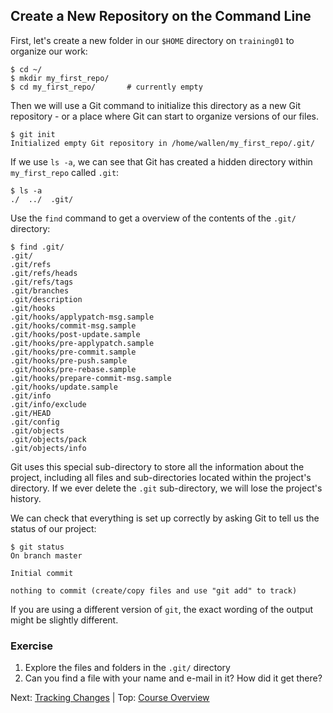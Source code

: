 ## Create a New Repository on the Command Line


First, let's create a new folder in our `$HOME` directory on `training01` to organize our work:

```
$ cd ~/
$ mkdir my_first_repo/
$ cd my_first_repo/       # currently empty
```

Then we will use a Git command to initialize this directory as a new Git repository - or a place where Git can start to organize versions of our files.
```
$ git init
Initialized empty Git repository in /home/wallen/my_first_repo/.git/
```


If we use `ls -a`, we can see that Git has created a hidden directory within `my_first_repo` called `.git`:

```
$ ls -a
./  ../  .git/
```

Use the `find` command to get a overview of the contents of the `.git/` directory:

```
$ find .git/
.git/
.git/refs
.git/refs/heads
.git/refs/tags
.git/branches
.git/description
.git/hooks
.git/hooks/applypatch-msg.sample
.git/hooks/commit-msg.sample
.git/hooks/post-update.sample
.git/hooks/pre-applypatch.sample
.git/hooks/pre-commit.sample
.git/hooks/pre-push.sample
.git/hooks/pre-rebase.sample
.git/hooks/prepare-commit-msg.sample
.git/hooks/update.sample
.git/info
.git/info/exclude
.git/HEAD
.git/config
.git/objects
.git/objects/pack
.git/objects/info
```

Git uses this special sub-directory to store all the information about the project,
including all files and sub-directories located within the project's directory.
If we ever delete the `.git` sub-directory, we will lose the project's history.

We can check that everything is set up correctly by asking Git to tell us the status of our project:

```
$ git status
On branch master

Initial commit

nothing to commit (create/copy files and use "git add" to track)
```

If you are using a different version of `git`, the exact
wording of the output might be slightly different.

### Exercise

1. Explore the files and folders in the `.git/` directory
2. Can you find a file with your name and e-mail in it? How did it get there?

Next: [Tracking Changes](reproducibility_git_04.md) | Top: [Course Overview](../reproducibility.md)
